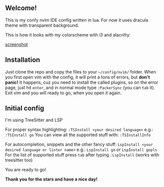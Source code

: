 ## Welcome!

This is my confy nvim IDE config written in lua. For now it uses dracula theme with transparent background.

This is how it looks with my colorscheme with i3 and alacritty:

[screenshot](./screenshot.png)

## Installation

Just clone the repo and copy the files to your `~/config/nvim/` folder.
When you first open vim with the config, it will print a tons of errors, but **don't panic!**
It happens, cuz you need to install the called plugins, so on the error page, just hit `enter`, and in normal mode type `:PackerSync` (you can `tab` it).
Exit vim and you will ready to go, when you open it again.

## Initial config

I'm using TreeSitter and LSP

For proper syntax highlighting: `:TSInstall <your desired language>` e.g.: `:TSInstall go`
You can view all the supported stuff with: `:TSInstallInfo`

For autocompletion, snippets and the other fancy stuff: `LspInstall <your desired language or linter name>` e.g.: `LspInstall go` or `LspInstall gopls`
For the list of supported stuff press `tab` after typing `:LspInstall` (works with treesitter too)

You are ready to go!

**Thank you for the stars and have a nice day!**
